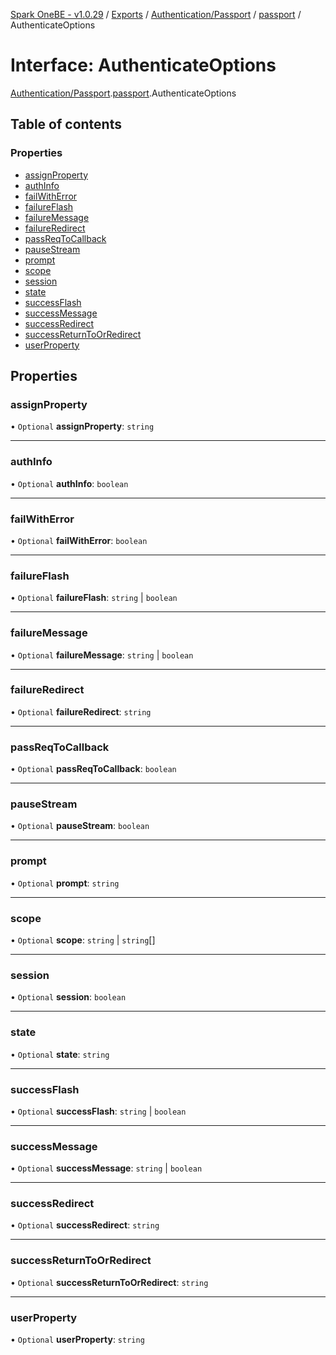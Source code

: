 [Spark OneBE - v1.0.29](../README.md) / [Exports](../modules.md) / [Authentication/Passport](../modules/Authentication_Passport.md) / [passport](../modules/Authentication_Passport.passport.md) / AuthenticateOptions

# Interface: AuthenticateOptions

[Authentication/Passport](../modules/Authentication_Passport.md).[passport](../modules/Authentication_Passport.passport.md).AuthenticateOptions

## Table of contents

### Properties

- [assignProperty](Authentication_Passport.passport.AuthenticateOptions.md#assignproperty)
- [authInfo](Authentication_Passport.passport.AuthenticateOptions.md#authinfo)
- [failWithError](Authentication_Passport.passport.AuthenticateOptions.md#failwitherror)
- [failureFlash](Authentication_Passport.passport.AuthenticateOptions.md#failureflash)
- [failureMessage](Authentication_Passport.passport.AuthenticateOptions.md#failuremessage)
- [failureRedirect](Authentication_Passport.passport.AuthenticateOptions.md#failureredirect)
- [passReqToCallback](Authentication_Passport.passport.AuthenticateOptions.md#passreqtocallback)
- [pauseStream](Authentication_Passport.passport.AuthenticateOptions.md#pausestream)
- [prompt](Authentication_Passport.passport.AuthenticateOptions.md#prompt)
- [scope](Authentication_Passport.passport.AuthenticateOptions.md#scope)
- [session](Authentication_Passport.passport.AuthenticateOptions.md#session)
- [state](Authentication_Passport.passport.AuthenticateOptions.md#state)
- [successFlash](Authentication_Passport.passport.AuthenticateOptions.md#successflash)
- [successMessage](Authentication_Passport.passport.AuthenticateOptions.md#successmessage)
- [successRedirect](Authentication_Passport.passport.AuthenticateOptions.md#successredirect)
- [successReturnToOrRedirect](Authentication_Passport.passport.AuthenticateOptions.md#successreturntoorredirect)
- [userProperty](Authentication_Passport.passport.AuthenticateOptions.md#userproperty)

## Properties

### assignProperty

• `Optional` **assignProperty**: `string`

___

### authInfo

• `Optional` **authInfo**: `boolean`

___

### failWithError

• `Optional` **failWithError**: `boolean`

___

### failureFlash

• `Optional` **failureFlash**: `string` \| `boolean`

___

### failureMessage

• `Optional` **failureMessage**: `string` \| `boolean`

___

### failureRedirect

• `Optional` **failureRedirect**: `string`

___

### passReqToCallback

• `Optional` **passReqToCallback**: `boolean`

___

### pauseStream

• `Optional` **pauseStream**: `boolean`

___

### prompt

• `Optional` **prompt**: `string`

___

### scope

• `Optional` **scope**: `string` \| `string`[]

___

### session

• `Optional` **session**: `boolean`

___

### state

• `Optional` **state**: `string`

___

### successFlash

• `Optional` **successFlash**: `string` \| `boolean`

___

### successMessage

• `Optional` **successMessage**: `string` \| `boolean`

___

### successRedirect

• `Optional` **successRedirect**: `string`

___

### successReturnToOrRedirect

• `Optional` **successReturnToOrRedirect**: `string`

___

### userProperty

• `Optional` **userProperty**: `string`
